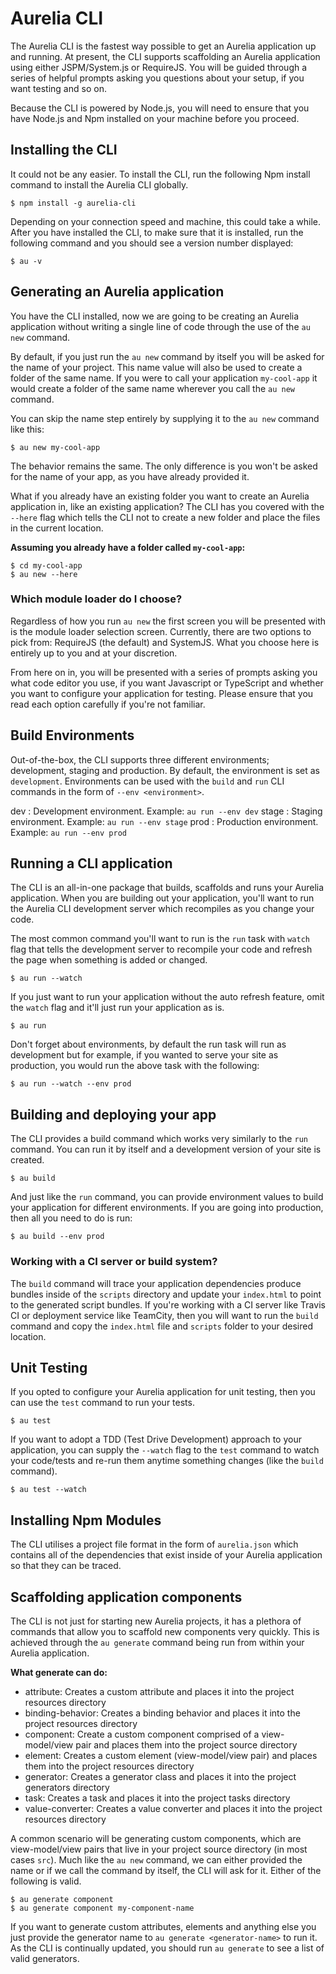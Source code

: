 # Aurelia CLI

The Aurelia CLI is the fastest way possible to get an Aurelia application up and running. At present, the CLI supports scaffolding an Aurelia application using either JSPM/System.js or RequireJS. You will be guided through a series of helpful prompts asking you questions about your setup, if you want testing and so on.

Because the CLI is powered by Node.js, you will need to ensure that you have Node.js and Npm installed on your machine before you proceed.

## Installing the CLI

It could not be any easier. To install the CLI, run the following Npm install command to install the Aurelia CLI globally.

```
$ npm install -g aurelia-cli
```

Depending on your connection speed and machine, this could take a while. After you have installed the CLI, to make sure that it is installed, run the following command and you should see a version number displayed:

```
$ au -v
```

## Generating an Aurelia application

You have the CLI installed, now we are going to be creating an Aurelia application without writing a single line of code through the use of the `au new` command.

By default, if you just run the `au new` command by itself you will be asked for the name of your project. This name value will also be used to create a folder of the same name. If you were to call your application `my-cool-app` it would create a folder of the same name wherever you call the `au new` command.

You can skip the name step entirely by supplying it to the `au new` command like this:

```
$ au new my-cool-app
```

The behavior remains the same. The only difference is you won't be asked for the name of your app, as you have already provided it.

What if you already have an existing folder you want to create an Aurelia application in, like an existing application? The CLI has you covered with the `--here` flag which tells the CLI not to create a new folder and place the files in the current location.

**Assuming you already have a folder called `my-cool-app`:**

```
$ cd my-cool-app
$ au new --here
```

### Which module loader do I choose?

Regardless of how you run `au new` the first screen you will be presented with is the module loader selection screen. Currently, there are two options to pick from: RequireJS (the default) and SystemJS. What you choose here is entirely up to you and at your discretion.

From here on in, you will be presented with a series of prompts asking you what code editor you use, if you want Javascript or TypeScript and whether you want to configure your application for testing. Please ensure that you read each option carefully if you're not familiar.

## Build Environments

Out-of-the-box, the CLI supports three different environments; development, staging and production. By default, the environment is set as `development`. Environments can be used with the `build` and `run` CLI commands in the form of `--env <environment>`.

dev
: Development environment. Example: `au run --env dev`
stage
: Staging environment. Example: `au run --env stage`
prod
: Production environment. Example: `au run --env prod`

## Running a CLI application

The CLI is an all-in-one package that builds, scaffolds and runs your Aurelia application. When you are building out your application, you'll want to run the Aurelia CLI development server which recompiles as you change your code.

The most common command you'll want to run is the `run` task with `watch` flag that tells the development server to recompile your code and refresh the page when something is added or changed.

```
$ au run --watch
```

If you just want to run your application without the auto refresh feature, omit the `watch` flag and it'll just run your application as is.

```
$ au run
```

Don't forget about environments, by default the run task will run as development but for example, if you wanted to serve your site as production, you would run the above task with the following:

```
$ au run --watch --env prod
```

## Building and deploying your app

The CLI provides a build command which works very similarly to the `run` command. You can run it by itself and a development version of your site is created.

```
$ au build
```

And just like the `run` command, you can provide environment values to build your application for different environments. If you are going into production, then all you need to do is run:

```
$ au build --env prod
```

### Working with a CI server or build system?

The `build` command will trace your application dependencies produce bundles inside of the `scripts` directory and update your `index.html` to point to the generated script bundles. If you're working with a CI server like Travis CI or deployment service like TeamCity, then you will want to run the `build` command and copy the `index.html` file and `scripts` folder to your desired location.

## Unit Testing

If you opted to configure your Aurelia application for unit testing, then you can use the `test` command to run your tests.

```
$ au test
```

If you want to adopt a TDD (Test Drive Development) approach to your application, you can supply the `--watch` flag to the `test` command to watch your code/tests and re-run them anytime something changes (like the `build` command).

```
$ au test --watch
```

## Installing Npm Modules

The CLI utilises a project file format in the form of `aurelia.json` which contains all of the dependencies that exist inside of your Aurelia application so that they can be traced. 

## Scaffolding application components

The CLI is not just for starting new Aurelia projects, it has a plethora of commands that allow you to scaffold new components very quickly. This is achieved through the `au generate` command being run from within your Aurelia application.

**What generate can do:**

- attribute: Creates a custom attribute and places it into the project resources directory
- binding-behavior: Creates a binding behavior and places it into the project resources directory
- component: Create a custom component comprised of a view-model/view pair and places them into the project source directory
- element: Creates a custom element (view-model/view pair) and places them into the project resources directory
- generator: Creates a generator class and places it into the project generators directory
- task: Creates a task and places it into the project tasks directory
- value-converter: Creates a value converter and places it into the project resources directory

A common scenario will be generating custom components, which are view-model/view pairs that live in your project source directory (in most cases `src`). Much like the `au new` command, we can either provided the name or if we call the command by itself, the CLI will ask for it. Either of the following is valid.

```
$ au generate component
$ au generate component my-component-name
```

If you want to generate custom attributes, elements and anything else you just provide the generator name to `au generate <generator-name>` to run it. As the CLI is continually updated, you should run `au generate` to see a list of valid generators.
